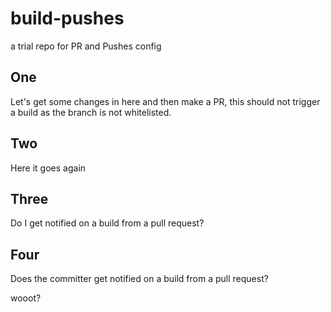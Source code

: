 # build-pushes
a trial repo for PR and Pushes config

## One
Let's get some changes in here and then make a PR, this should not trigger a build as the branch is not whitelisted.

## Two

Here it goes again

## Three

Do I get notified on a build from a pull request?

## Four 

Does the committer get notified on a build from a pull request?


wooot?
